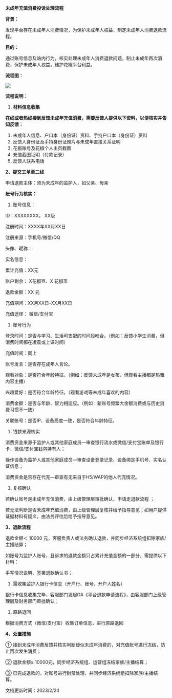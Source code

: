 **未成年充值消费投诉处理流程**

**背景：**

发现平台存在未成年人消费情况，为保护未成年人权益，制定未成年人消费退款流程。

**目的：**

通过账号信息及站内行为，核实处理未成年人消费退款问题，制止未成年再次消费，保护未成年人权益，维护花椒平台利益。

**流程图：**

![](data:image/png;base64...)

**流程说明：**

1. **材料信息收集**

**在线或者热线接到反馈未成年充值消费，需要反馈人提供以下资料，以便核实并告知反馈：**

1. 未成年人信息、户口本（身份证）资料、手持户口本（身份证）资料
2. 反馈人身份证及手持身份证照片与未成年直接关系证明
3. 花椒账号及花椒个人主页截图
4. 充值截图证明（付款记录）
5. 反馈人联系电话

**2、提交工单至二线**

申请退款主体：须为未成年的监护人，如父亲、母亲

**账号行为核实：**

1. 账号信息：

ID：XXXXXXXX， XX级

注册时间：XXXX年XX月XX日

注册来源：手机号/微信/QQ

头像、昵称：

实名信息：

累计充值：XX元

账户剩余： X花椒豆、X 花椒币

退款金额：XX 元

充值期间：XX月XX日-XX月XX日

充值途径： 微信/支付宝

1. 账号行为

登录时间：是否与学习、生活可支配的时间段吻合。（例如：反馈小学生消费，但消费时间都在凌晨或上课时间）

充值时间：同上

账号发言：是否存在成年人言论。

观看对象：是否符合年龄特征。（例如：反馈未成年是女孩，但观看主播都是热舞内容主播）

兴趣爱好：是否符合年龄特征。（观看游戏等未成年喜欢的内容）

消费金额：是否与年龄、智力相适应。（例如：新账号频繁大金额消费或与历史消费习惯不一致）

关联账号：是否IP、设备高度一致，是否符合年龄特征。

1. 钱款来源核实

消费资金来源于监护人或其他家庭成员—审查银行流水或微信/支付宝账单及银行卡、微信/支付宝钱包持有人；

操作设备为监护人或其他家庭成员—审查设备登录记录、设备绑定手机号、实名认证信息；

消费资金是否存在代充—审查有无来自于H5/WAP的他人代充情况。

1. 复核确认

若确认账号是未成年充值消费，由上级管理层审批确认，申请走退款流程 ；

若无法判断是否未成年充值消费，由上级管理层复核并给予指导意见；如用户提供证据材料有疑义，由法务评估后给予指导意见。

**3、退款流程**

退款金额＜ 10000 元，客服负责人或法务确认退款，并同步经济系统组扣除家族/主播结算；

如账号为监护人账号，且诉求的退款金额只占累计充值金额的一部分，需提供以下材料：

手写情况说明、签署退款确认书；

1. 需收集监护人银行卡信息（开户行、账号、开户人姓名）

银行卡信息收集完毕，客服部门发起OA《平台退款申请流程》，由客服部门上级管理层及财务部门审批确认；

1. 原路退回

根据消费方式（微信/支付宝）收集订单信息，进行原路退回

**4、处置措施**

① 接到未成年消费反馈并核实判断疑似未成年消费的，对充值账号进行冻结，防止再次发生消费；

② 退款金额≥ 10000元，同步经济系统组、运营组冻结家族/主播结算；

③ 已完成退款的，对账号进行封禁处理，并同步经济系统组扣除家族/主播结算。

文档更新时间：2023/2/24